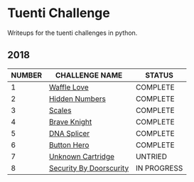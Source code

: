 # Tuenti Challenge

Writeups for the tuenti challenges in python.

## 2018

| NUMBER | CHALLENGE NAME                                         | STATUS      |
| ------ | ------------------------------------------------------ | ----------- |
| 1      | [Waffle Love](./1_waffle_love_COMPLETE)                | COMPLETE    |
| 2      | [Hidden Numbers](./1_waffle_love_COMPLETE)             | COMPLETE    |
| 3      | [Scales](./3_scales_COMPLETE)                          | COMPLETE    |
| 4      | [Brave Knight](4_brave_knight_COMPLETE)                | COMPLETE    |
| 5      | [DNA Splicer](./5_dna_splicer_COMPLETE)                | COMPLETE    |
| 6      | [Button Hero](./6_button_hero_COMPLETE)                | COMPLETE    |
| 7      | [Unknown Cartridge](./7_unknown_cartridge)             | UNTRIED     |
| 8      | [Security By Doorscurity](./8_security_by_doorscurity) | IN PROGRESS |

